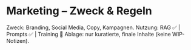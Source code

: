# Marketing – Zweck & Regeln
Zweck: Branding, Social Media, Copy, Kampagnen.
Nutzung: RAG ✅  | Prompts ✅ | Training 🚫
Ablage: nur kuratierte, finale Inhalte (keine WIP-Notizen).

